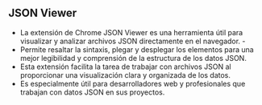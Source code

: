 
## JSON Viewer

- La extensión de Chrome JSON Viewer es una herramienta útil para visualizar y analizar archivos JSON directamente en el navegador. -
- Permite resaltar la sintaxis, plegar y desplegar los elementos para una mejor legibilidad y comprensión de la estructura de los datos JSON.
- Esta extensión facilita la tarea de trabajar con archivos JSON al proporcionar una visualización clara y organizada de los datos.
- Es especialmente útil para desarrolladores web y profesionales que trabajan con datos JSON en sus proyectos.